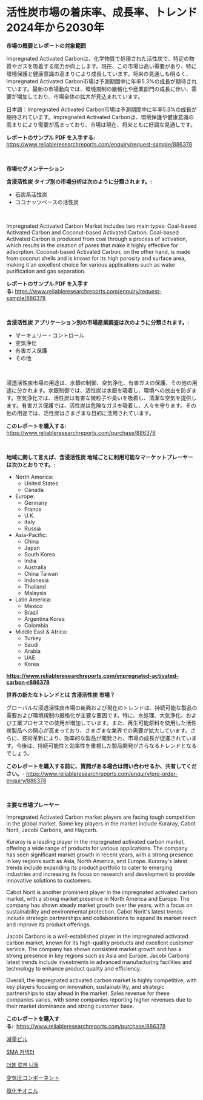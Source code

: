 <p><h1>活性炭市場の着床率、成長率、トレンド2024年から2030年</h1></p><p><strong>市場の概要とレポートの対象範囲</strong></p>
<p><p>Impregnated Activated Carbonは、化学物質で処理された活性炭で、特定の物質やガスを吸着する能力が向上します。現在、この市場は高い需要があり、特に環境保護と健康意識の高まりにより成長しています。将来の見通しも明るく、Impregnated Activated Carbon市場は予測期間中に年率5.3%の成長が期待されています。最新の市場動向では、環境規制の厳格化や産業部門の成長に伴い、需要が増加しており、市場全体の拡大が見込まれています。</p><p>日本語：Impregnated Activated Carbon市場は予測期間中に年率5.3%の成長が期待されています。Impregnated Activated Carbonは、環境保護や健康意識の高まりにより需要が高まっており、市場は現在、将来ともに好調な見通しです。</p></p>
<p><strong>レポートのサンプル PDF を入手する:</strong> <a href="https://www.reliableresearchreports.com/enquiry/request-sample/886378">https://www.reliableresearchreports.com/enquiry/request-sample/886378</a></p>
<p>&nbsp;</p>
<p><strong>市場セグメンテーション</strong></p>
<p><strong>含浸活性炭 タイプ別の市場分析は次のように分類されます。:</strong></p>
<p><ul><li>石炭系活性炭</li><li>ココナッツベースの活性炭</li></ul></p>
<p>&nbsp;</p>
<p><p>Impregnated Activated Carbon Market includes two main types: Coal-based Activated Carbon and Coconut-based Activated Carbon. Coal-based Activated Carbon is produced from coal through a process of activation, which results in the creation of pores that make it highly effective for adsorption. Coconut-based Activated Carbon, on the other hand, is made from coconut shells and is known for its high porosity and surface area, making it an excellent choice for various applications such as water purification and gas separation.</p></p>
<p><strong>レポートのサンプル PDF を入手する:</strong>&nbsp;<a href="https://www.reliableresearchreports.com/enquiry/request-sample/886378">https://www.reliableresearchreports.com/enquiry/request-sample/886378</a></p>
<p>&nbsp;</p>
<p><strong> 含浸活性炭 アプリケーション別の市場産業調査は次のように分類されます。:</strong></p>
<p><ul><li>マーキュリー・コントロール</li><li>空気浄化</li><li>有害ガス保護</li><li>その他</li></ul></p>
<p>&nbsp;</p>
<p><p>浸透活性炭市場の用途は、水銀の制御、空気浄化、有害ガスの保護、その他の用途に分かれます。水銀制御では、活性炭は水銀を吸着し、環境への放出を防ぎます。空気浄化では、活性炭は有害な微粒子や臭いを吸着し、清潔な空気を提供します。有害ガス保護では、活性炭は危険なガスを吸着し、人々を守ります。その他の用途では、活性炭はさまざまな目的に活用されています。</p></p>
<p><strong>このレポートを購入する:</strong>&nbsp; <a href="https://www.reliableresearchreports.com/purchase/886378">https://www.reliableresearchreports.com/purchase/886378</a></p>
<p>&nbsp;</p>
<p><strong>地域に関して言えば、含浸活性炭 地域ごとに利用可能なマーケットプレーヤーは次のとおりです。:</strong></p>
<p><ul>
    <li>
        North America:
        <ul>
            <li>United States</li>
            <li>Canada</li>
        </ul>
    </li>
    <li>
        Europe:
        <ul>
            <li>Germany</li>
            <li>France</li>
            <li>U.K.</li>
            <li>Italy</li>
            <li>Russia</li>
        </ul>
    </li>
    <li>
        Asia-Pacific:
        <ul>
            <li>China</li>
            <li>Japan</li>
            <li>South Korea</li>
            <li>India</li>
            <li>Australia</li>
            <li>China Taiwan</li>
            <li>Indonesia</li>
            <li>Thailand</li>
            <li>Malaysia</li>
        </ul>
    </li>
    <li>
        Latin America:
        <ul>
            <li>Mexico</li>
            <li>Brazil</li>
            <li>Argentina Korea</li>
            <li>Colombia</li>
        </ul>
    </li>
    <li>
        Middle East & Africa:
        <ul>
            <li>Turkey</li>
            <li>Saudi</li>
            <li>Arabia</li>
            <li>UAE</li>
            <li>Korea</li>
        </ul>
    </li>
    </ul></p>
<p><strong><a href="https://www.reliableresearchreports.com/impregnated-activated-carbon-r886378">https://www.reliableresearchreports.com/impregnated-activated-carbon-r886378</a></strong>&nbsp;</p>
<p><strong>世界の新たなトレンドとは 含浸活性炭 市場？</strong></p>
<p><p>グローバルな浸透活性炭市場の新興および現在のトレンドは、持続可能な製品の需要および環境規制の厳格化が主要な要因です。特に、水処理、大気浄化、および工業プロセスでの使用が増加しています。また、再生可能原料を使用した活性炭製品への関心が高まっており、さまざまな業界での需要が拡大しています。さらに、技術革新により、効率的な製品が開発され、市場の成長が促進されています。今後は、持続可能性と効率性を重視した製品開発がさらなるトレンドとなるでしょう。</p></p>
<p><strong>このレポートを購入する前に、質問がある場合は問い合わせるか、共有してください。</strong>- <a href="https://www.reliableresearchreports.com/enquiry/pre-order-enquiry/886378">https://www.reliableresearchreports.com/enquiry/pre-order-enquiry/886378</a></p>
<p>&nbsp;</p>
<p><strong>主要な市場プレーヤー</strong></p>
<p><p>Impregnated Activated Carbon market players are facing tough competition in the global market. Some key players in the market include Kuraray, Cabot Norit, Jacobi Carbons, and Haycarb. </p><p>Kuraray is a leading player in the impregnated activated carbon market, offering a wide range of products for various applications. The company has seen significant market growth in recent years, with a strong presence in key regions such as Asia, North America, and Europe. Kuraray's latest trends include expanding its product portfolio to cater to emerging industries and increasing its focus on research and development to provide innovative solutions to customers.</p><p>Cabot Norit is another prominent player in the impregnated activated carbon market, with a strong market presence in North America and Europe. The company has shown steady market growth over the years, with a focus on sustainability and environmental protection. Cabot Norit's latest trends include strategic partnerships and collaborations to expand its market reach and improve its product offerings.</p><p>Jacobi Carbons is a well-established player in the impregnated activated carbon market, known for its high-quality products and excellent customer service. The company has shown consistent market growth and has a strong presence in key regions such as Asia and Europe. Jacobi Carbons' latest trends include investments in advanced manufacturing facilities and technology to enhance product quality and efficiency.</p><p>Overall, the impregnated activated carbon market is highly competitive, with key players focusing on innovation, sustainability, and strategic partnerships to stay ahead in the market. Sales revenue for these companies varies, with some companies reporting higher revenues due to their market dominance and strong customer base.</p></p>
<p><strong>このレポートを購入する:</strong>&nbsp;&nbsp;<a href="https://www.reliableresearchreports.com/purchase/886378">https://www.reliableresearchreports.com/purchase/886378</a></p>
<p><p><a href="https://medium.com/@roachbrenda/%E6%B8%9B%E9%87%8F%E8%96%AC%E5%B8%82%E5%A0%B4%E5%88%86%E6%9E%90-%E3%81%9D%E3%81%AEcagr-%E5%B8%82%E5%A0%B4%E3%82%BB%E3%82%B0%E3%83%A1%E3%83%B3%E3%83%86%E3%83%BC%E3%82%B7%E3%83%A7%E3%83%B3-%E3%81%8A%E3%82%88%E3%81%B3%E3%82%B0%E3%83%AD%E3%83%BC%E3%83%90%E3%83%AB%E7%94%A3%E6%A5%AD%E6%A6%82%E8%A6%81-01ed2eed6bc6">減量ピル</a></p><p><a href="https://medium.com/@porterhntz2023/sma-%EC%BB%A4%EB%84%A5%ED%84%B0-%EC%8B%9C%EC%9E%A5-%EC%A1%B0%EC%82%AC-%EB%B3%B4%EA%B3%A0%EC%84%9C-%EA%B7%B8-%EC%97%AD%EC%82%AC-%EB%B0%8F-2024%EB%85%84%EB%B6%80%ED%84%B0-2031%EB%85%84%EA%B9%8C%EC%A7%80%EC%9D%98-%EC%98%88%EC%B8%A1-93331693d0bc">SMA 커넥터</a></p><p><a href="https://medium.com/@haroldwarren626/%EB%8D%94%EB%B8%94-%EB%A3%A8%EB%A9%98-%EB%B0%94%EB%8A%98-%EC%8B%9C%EC%9E%A5-%EC%A0%84%EB%A7%9D-%EC%82%B0%EC%97%85-%EA%B0%9C%EC%9A%94-%EB%B0%8F-%EC%98%88%EC%B8%A1-2024%EB%85%84%EB%B6%80%ED%84%B0-2031%EB%85%84%EA%B9%8C%EC%A7%80-b0780e9c255f">더블 루멘 니들</a></p><p><a href="https://github.com/laurenreichert/Market-Research-Report-List-1/blob/main/449357925017.md">空気圧コンポーネント</a></p><p><a href="https://medium.com/@jimmieraun892023/%E6%AC%A1%E4%BA%9C%E5%A1%A9%E7%B4%A0%E9%85%B8%E5%A1%A9%E5%B8%82%E5%A0%B4%E8%A6%8F%E6%A8%A1-%E5%B8%82%E5%A0%B4%E5%8B%95%E5%90%91%E3%81%A8%E5%B8%82%E5%A0%B4%E4%BA%88%E6%B8%AC-2024%E5%B9%B4%E3%81%8B%E3%82%892031%E5%B9%B4-7b639ad75b7c">塩化チオニル</a></p></p>